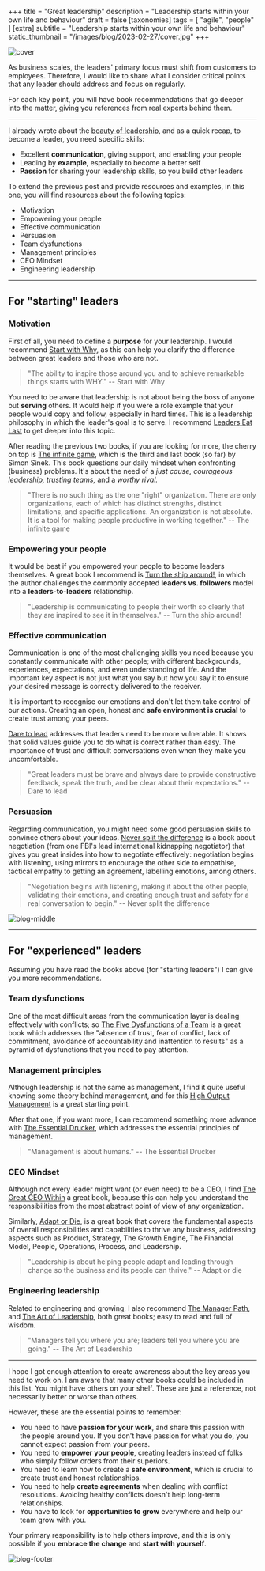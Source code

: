 +++
title = "Great leadership"
description = "Leadership starts within your own life and behaviour"
draft = false
[taxonomies]
tags = [ "agile", "people" ]
[extra]
subtitle = "Leadership starts within your own life and behaviour"
static_thumbnail = "/images/blog/2023-02-27/cover.jpg"
+++

![cover](/images/blog/2023-02-27/cover.jpg)

As business scales, the leaders' primary focus must shift from customers to employees. Therefore, I would like to share what I consider critical points that any leader should address and focus on regularly.

For each key point, you will have book recommendations that go deeper into the matter, giving you references from real experts behind them.

<!-- more -->

---

I already wrote about the [beauty of leadership](/blog/the-beauty-of-leadership/), and as a quick recap, to become a leader, you need specific skills:

- Excellent **communication**, giving support, and enabling your people
- Leading by **example**, especially to become a better self
- **Passion** for sharing your leadership skills, so you build other leaders

To extend the previous post and provide resources and examples, in this one, you will find resources about the following topics:

- Motivation
- Empowering your people
- Effective communication
- Persuasion
- Team dysfunctions
- Management principles
- CEO Mindset
- Engineering leadership

---

## For "starting" leaders

### Motivation

First of all, you need to define a **purpose** for your leadership. I would recommend [Start with Why](/readings/start-with-why/), as this can help you clarify the difference between great leaders and those who are not.

> "The ability to inspire those around you and to achieve remarkable things starts with WHY." -- Start with Why

You need to be aware that leadership is not about being the boss of anyone but **serving** others. It would help if you were a role example that your people would copy and follow, especially in hard times. This is a leadership philosophy in which the leader's goal is to serve. I recommend [Leaders Eat Last](/readings/leaders-eat-last/) to get deeper into this topic.

After reading the previous two books, if you are looking for more, the cherry on top is [The infinite game](/readings/the-infinite-game/), which is the third and last book (so far) by Simon Sinek. This book questions our daily mindset when confronting (business) problems. It's about the need of a _just cause, courageous leadership, trusting teams,_ and a _worthy rival._

> "There is no such thing as the one "right" organization. There are only organizations, each of which has distinct strengths, distinct limitations, and specific applications. An organization is not absolute. It is a tool for making people productive in working together." -- The infinite game

### Empowering your people

It would be best if you empowered your people to become leaders themselves. A great book I recommend is [Turn the ship around!](/readings/turn-the-ship-around/), in which the author challenges the commonly accepted **leaders vs. followers** model into a **leaders-to-leaders** relationship.

> "Leadership is communicating to people their worth so clearly that they are inspired to see it in themselves." -- Turn the ship around!

### Effective communication

Communication is one of the most challenging skills you need because you constantly communicate with other people; with different backgrounds, experiences, expectations, and even understanding of life. And the important key aspect is not just what you say but how you say it to ensure your desired message is correctly delivered to the receiver.

It is important to recognise our emotions and don't let them take control of our actions. Creating an open, honest and **safe environment is crucial** to create trust among your peers.

[Dare to lead](/readings/dare-to-lead/) addresses that leaders need to be more vulnerable. It shows that solid values guide you to do what is correct rather than easy. The importance of trust and difficult conversations even when they make you uncomfortable.

> "Great leaders must be brave and always dare to provide constructive feedback, speak the truth, and be clear about their expectations." -- Dare to lead

### Persuasion

Regarding communication, you might need some good persuasion skills to convince others about your ideas. [Never split the difference](/readings/never-split-the-difference/) is a book about negotiation (from one FBI's lead international kidnapping negotiator) that gives you great insides into how to negotiate effectively: negotiation begins with listening, using mirrors to encourage the other side to empathise, tactical empathy to getting an agreement, labelling emotions, among others.

> "Negotiation begins with listening, making it about the other people, validating their emotions, and creating enough trust and safety for a real conversation to begin." -- Never split the difference


![blog-middle](/images/blog/2023-02-27/middle.jpg)

---

## For "experienced" leaders

Assuming you have read the books above (for "starting leaders") I can give you more recommendations.

### Team dysfunctions

One of the most difficult areas from the communication layer is dealing effectively with conflicts; so [The Five Dysfunctions of a Team](/readings/the-five-dysfunctions-of-a-team/) is a great book which addresses the "absence of trust, fear of conflict, lack of commitment, avoidance of accountability and inattention to results" as a pyramid of dysfunctions that you need to pay attention.

### Management principles

Although leadership is not the same as management, I find it quite useful knowing some theory behind management, and for this [High Output Management](/readings/high-output-management/) is a great starting point. 

After that one, if you want more, I can recommend something more advance with [The Essential Drucker](/readings/the-essential-drucker/), which addresses the essential principles of management.

> "Management is about humans." -- The Essential Drucker

### CEO Mindset

Although not every leader might want (or even need) to be a CEO, I find [The Great CEO Within](/readings/the-great-ceo-within/) a great book, because this can help you understand the responsibilities from the most abstract point of view of any organization.

Similarly, [Adapt or Die](/readings/adapt-or-die/), is a great book that covers the fundamental aspects of overall responsibilities and capabilities to thrive any business, addressing aspects such as Product, Strategy, The Growth Engine, The Financial Model, People, Operations, Process, and Leadership.

> "Leadership is about helping people adapt and leading through change so the business and its people can thrive." -- Adapt or die

### Engineering leadership

Related to engineering and growing,  I also recommend [The Manager Path](/readings/manager-path/), and [The Art of Leadership](/readings/the-art-of-leadership/), both great books; easy to read and full of wisdom.

> "Managers tell you where you are; leaders tell you where you are going." -- The Art of Leadership

--- 

I hope I got enough attention to create awareness about the key areas you need to work on. I am aware that many other books could be included in this list. You might have others on your shelf. These are just a reference, not necessarily better or worse than others.

However, these are the essential points to remember:

- You need to have **passion for your work**, and share this passion with the people around you. If you don't have passion for what you do, you cannot expect passion from your peers.
- You need to **empower your people**, creating leaders instead of folks who simply follow orders from their superiors.
- You need to learn how to create a **safe environment**, which is crucial to create trust and honest relationships.
- You need to help **create agreements** when dealing with conflict resolutions. Avoiding healthy conflicts doesn't help long-term relationships.
- You have to look for **opportunities to grow** everywhere and help our team grow with you.

Your primary responsibility is to help others improve, and this is only possible if you **embrace the change** and **start with yourself**.

![blog-footer](/images/blog/2023-02-27/footer.jpg)